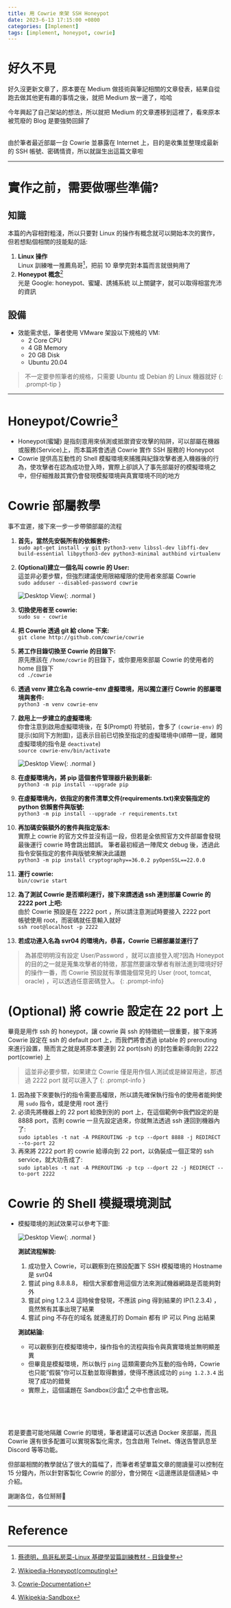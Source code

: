```yaml
---
title: 用 Cowrie 來架 SSH Honeypot
date: 2023-6-13 17:15:00 +0800
categories: [Implement]
tags: [implement, honeypot, cowrie]
---
```


# 好久不見

好久沒更新文章了，原本要在 Medium 做技術與筆記相關的文章發表，結果自從跑去做其他更有趣的事情之後，就把 Medium 放一邊了，哈哈<br>

今年興起了自己架站的想法，所以就把 Medium 的文章遷移到這裡了，看來原本被荒廢的 Blog 是要強勢回歸了<br><br>

由於筆者最近部屬一台 Cowrie 並暴露在 Internet 上，目的是收集並整理成最新的 SSH 帳號、密碼情資，所以就誕生出這篇文章啦<br>

---

# 實作之前，需要做哪些準備?

## 知識

本篇的內容相對粗淺，所以只要對 Linux 的操作有概念就可以開始本次的實作，但若想點個相關的技能點的話: <br>

1. **Linux 操作**<br>
Linux 訓練唯一推薦鳥哥[^vbird-linux_basic_train]，把前 10 章學完對本篇而言就很夠用了
2. **Honeypot 概念**[^wikipedia-honeypot] <br>
光是 Google: honeypot、蜜罐、誘捕系統 以上關鍵字，就可以取得相當充沛的資訊

## 設備

- 效能需求低，筆者使用 VMware 架設以下規格的 VM:
    - 2 Core CPU
    - 4 GB Memory
    - 20 GB Disk
    - Ubuntu 20.04

>不一定要參照筆者的規格，只需要 Ubuntu 或 Debian 的 Linux 機器就好
{: .prompt-tip }

---

# Honeypot/Cowrie[^cowrie-documentation]

- Honeypot(蜜罐) 是指刻意用來偵測或抵禦資安攻擊的陷阱，可以部屬在機器或服務(Service)上，而本篇將會透過 Cowrie 實作 SSH 服務的 Honeypot
- Cowrie 提供高互動性的 Shell 模擬環境來捕獲與紀錄攻擊者進入機器後的行為，使攻擊者在認為成功登入時，實際上卻誤入了事先部屬好的模擬環境之中，但仔細推敲其實仍會發現模擬環境與真實環境不同的地方

# Cowrie 部屬教學

事不宜遲，接下來一步一步帶領部屬的流程

1. **首先，當然先安裝所有的依賴套件:** <br>
`sudo apt-get install -y git python3-venv libssl-dev libffi-dev build-essential libpython3-dev python3-minimal authbind virtualenv`
2. **(Optional)建立一個名叫 cowrie 的 User:** <br>
這並非必要步驟，但強烈建議使用限縮權限的使用者來部屬 Cowrie<br>
`sudo adduser --disabled-password cowrie`
    
    ![Desktop View](/assets/img/2023-06-08-deploy_a_ssh_honeypot_with_cowrie/figure_1.png){: .normal }
    
3. **切換使用者至 cowrie:** <br>
`sudo su - cowrie` 
4. **把 Cowrie 透過 git 給 clone 下來:** <br>
`git clone http://github.com/cowrie/cowrie`
5. **將工作目錄切換至 Cowrie 的目錄下:** <br>
原先應該在 `/home/cowrie` 的目錄下，或你要用來部屬 Cowrie 的使用者的 home 目錄下<br>
`cd ./cowrie` 
6. **透過 venv 建立名為 cowrie-env 虛擬環境，用以獨立運行 Cowrie 的部屬環境與套件:** <br>
`python3 -m venv cowrie-env` 
7. **啟用上一步建立的虛擬環境:** <br>
你會注意到啟用虛擬環境後，在 $(Prompt) 符號前，會多了 `(cowrie-env)` 的提示(如同下方附圖)，這表示目前已切換至指定的虛擬環境中(順帶一提，離開虛擬環境的指令是 `deactivate`)<br>
`source cowrie-env/bin/activate`
    
    ![Desktop View](/assets/img/2023-06-08-deploy_a_ssh_honeypot_with_cowrie/figure_2.png){: .normal }
    
8. **在虛擬環境內，將 pip 這個套件管理器升級到最新:** <br>
`python3 -m pip install --upgrade pip`
9. **在虛擬環境內，依指定的套件清單文件(requirements.txt)來安裝指定的 python 依賴套件與版號:**<br>
`python3 -m pip install --upgrade -r requirements.txt`
10. **再加碼安裝額外的套件與指定版本:** <br>
實際上 cowrie 的官方文件並沒有這一段，但若是全依照官方文件部屬會發現最後運行 cowrie 時會跳出錯誤。
筆者最初經過一陣爬文 debug 後，透過此指令安裝指定的套件與版號來解決此議題<br>
`python3 -m pip install cryptography==36.0.2 pyOpenSSL==22.0.0` 
11. **運行 cowrie:** <br>
`bin/cowrie start`
12. **為了測試 Cowrie 是否順利運行，接下來請透過 ssh 連到部屬 Cowrie 的 2222 port 上吧:** <br>
由於 Cowrie 預設是在 2222 port  ，所以請注意測試時要接入 2222 port <br>
帳號使用 root，而密碼就任意輸入就好<br>
`ssh root@localhost -p 2222`
13. **若成功連入名為 svr04 的環境內，恭喜，Cowrie 已經部屬並運行了**

> 為甚麼明明沒有設定 User/Password ，就可以直接登入呢?因為 Honeypot 的目的之一就是蒐集攻擊者的特徵，那當然要讓攻擊者有辦法進到環境好好的操作一番，而 Cowrie 預設就有準備幾個常見的 User (root, tomcat, oracle) ，可以透過任意密碼登入。
{: .prompt-info}

# (Optional) 將 cowrie 設定在 22 port 上

畢竟是用作 ssh 的 honeypot，讓 cowrie 與 ssh 的特徵統一很重要，接下來將 Cowrie 設定在 ssh 的 default port 上，而我們將會透過 iptable 的 prerouting 來進行設置，簡而言之就是將原本要連到 22 port(ssh) 的封包重新導向到 2222 port(cowrie) 上

>這並非必要步驟，如果建立 Cowrie 僅是用作個人測試或是練習用途，那透過 2222 port 就可以連入了
{: .prompt-info }

1. 因為接下來要執行的指令需要高權限，所以請先確保執行指令的使用者能夠使用 `sudo` 指令，或是使用 root 進行
2. 必須先將機器上的 22 port 給換到別的 port 上，在這個範例中我們設定的是 8888 port，否則 cowrie 一旦先設定過來，你就無法透過 ssh 連回到機器內了: <br>
`sudo iptables -t nat -A PREROUTING -p tcp --dport 8888 -j REDIRECT --to-port 22`
3. 再來將 2222 port 的 cowrie 給導向到 22 port，以偽裝成一個正常的 ssh service，就大功告成了: <br>
`sudo iptables -t nat -A PREROUTING -p tcp --dport 22 -j REDIRECT --to-port 2222` 

# Cowrie 的 Shell 模擬環境測試

- 模擬環境的測試效果可以參考下圖:
    
    ![Desktop View](/assets/img/2023-06-08-deploy_a_ssh_honeypot_with_cowrie/figure_3.png){: .normal }
    
    **測試流程解說:** <br>
    
    1. 成功登入 Cowrie，可以觀察到在預設配置下 SSH 模擬環境的 Hostname 是 svr04
    2. 嘗試 ping 8.8.8.8，
    相信大家都會用這個方法來測試機器網路是否能夠對外
    3. 嘗試 ping 1.2.3.4
    這時候會發現，不應該 ping 得到結果的 IP(1.2.3.4) ，竟然煞有其事出現了結果
    4. 嘗試 ping 不存在的域名
    就連亂打的 Domain 都有 IP 可以 Ping 出結果
    
    **測試結論:** <br>
    
    - 可以觀察到在模擬環境中，操作指令的流程與指令與真實環境並無明顯差異
    - 但畢竟是模擬環境，所以執行 `ping` 這類需要向外互動的指令時，Cowrie 也只能”假裝”你可以互動並取得數據，使得不應該成功的 `ping 1.2.3.4` 出現了成功的錯覺
    - 實際上，這個議題在 Sandbox(沙盒)[^wikipekia-sandbox] 之中也會出現。

<br><br><br>

若是要盡可能地隔離 Cowrie 的環境，筆者建議可以透過 Docker 來部屬，而且 Cowrie 還有很多配置可以實現客製化需求，包含啟用 Telnet、傳送告警訊息至 Discord 等等功能。

但部屬相關的教學就佔了很大的篇幅了，而筆者希望單篇文章的閱讀量可以控制在 15 分鐘內，所以針對客製化 Cowrie 的部分，會分開在 <這邊應該是個連結> 中介紹。 

謝謝各位，各位掰掰👋

---

# Reference

[^wikipedia-honeypot]: [Wikipedia-Honeypot(computing)](https://en.wikipedia.org/wiki/Honeypot_(computing))

[^cowrie-documentation]: [Cowrie-Documentation](https://cowrie.readthedocs.io/en/latest/README.html#documentation)

[^wikipekia-sandbox]: [Wikipekia-Sandbox](https://en.wikipedia.org/wiki/Sandbox_(computer_security))

[^vbird-linux_basic_train]: [蔡德明，鳥哥私房菜-Linux 基礎學習篇訓練教材 - 目錄彙整](https://linux.vbird.org/linux_basic_train/centos7/unit01.php)
